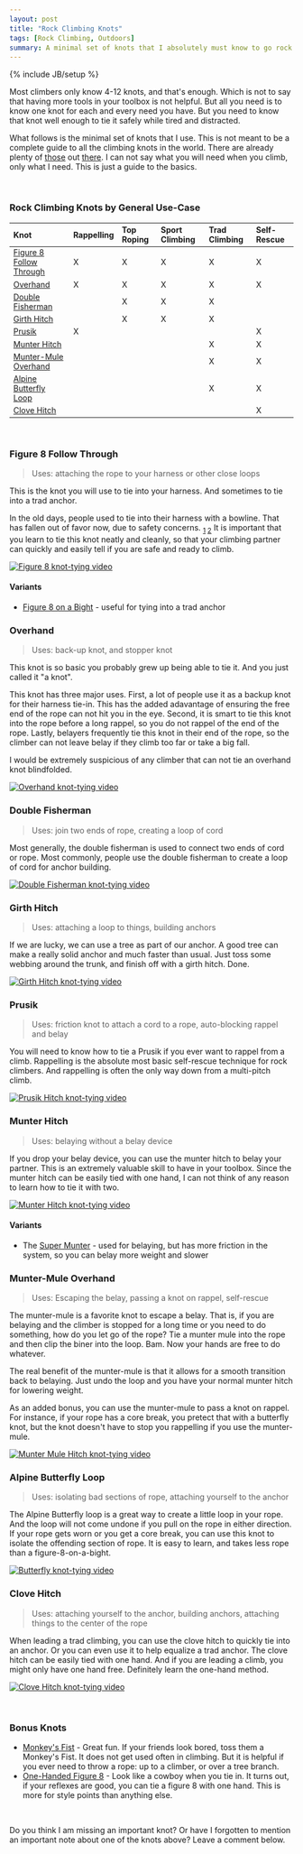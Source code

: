 ```yaml
---
layout: post
title: "Rock Climbing Knots"
tags: [Rock Climbing, Outdoors]
summary: A minimal set of knots that I absolutely must know to go rock climbing.
---
```

{% include JB/setup %}

Most climbers only know 4-12 knots, and that's enough. Which is not to say that having more tools in your toolbox is not helpful. But all you need is to know one knot for each and every need you have. But you need to know that knot well enough to tie it safely while tired and distracted.

What follows is the minimal set of knots that I use. This is not meant to be a complete guide to all the climbing knots in the world. There are already plenty of [those](https://en.wikipedia.org/wiki/List_of_climbing_knots) out [there](http://www.animatedknots.com/indexclimbing.php#ScrollPoint). I can not say what you will need when you climb, only what I need. This is just a guide to the basics.

 &nbsp;

### Rock Climbing Knots by General Use-Case

Knot | Rappelling | Top Roping | Sport Climbing | Trad Climbing | Self-Rescue
:--- | :--- | :--- | :--- | :--- | :---
[Figure 8 Follow Through](#figure8) | X | X | X | X | X
[Overhand](#overhand) | X | X | X | X | X
[Double Fisherman](#doublefisherman) |  | X | X | X | 
[Girth Hitch](#girth) |  | X | X | X | 
[Prusik](#prusik) | X |  |  |  | X
[Munter Hitch](#munter) |  |  |  | X | X
[Munter-Mule Overhand](#mule) |  |  |  | X | X
[Alpine Butterfly Loop](#butterfly) |  |  |  | X | X
[Clove Hitch](#clove) |  |  |  |  | X

 &nbsp;

### <a name="figure8"></a>Figure 8 Follow Through

> Uses: attaching the rope to your harness or other close loops

This is the knot you will use to tie into your harness. And sometimes to tie into a trad anchor.

In the old days, people used to tie into their harness with a bowline. That has fallen out of favor now, due to safety concerns. <sub>[1](http://www.rockandice.com/lates-news/rethinking-the-double-loop-bowline) [2](https://en.wikipedia.org/wiki/Bowline_on_a_bight#Dangers)</sub> It is important that you learn to tie this knot neatly and cleanly, so that your climbing partner can quickly and easily tell if you are safe and ready to climb.

<a href="https://youtu.be/aLopeVBb7yU?t=7" target="_blank">
<img src="/assets/images/knots/figure_8_639px.png"
srcset="/assets/images/knots/figure_8_962px.png 962w,
/assets/images/knots/figure_8_639px.png 639w,
/assets/images/knots/figure_8_420px.png 420w" 
sizes="(max-width: 38em) 100vw, 50vw"
alt="Figure 8 knot-tying video">
</a>

#### Variants

* [Figure 8 on a Bight](https://youtu.be/D8jRok7Kofw?t=13) - useful for tying into a trad anchor

### <a name="overhand"></a>Overhand

> Uses: back-up knot, and stopper knot

This knot is so basic you probably grew up being able to tie it. And you just called it "a knot".

This knot has three major uses. First, a lot of people use it as a backup knot for their harness tie-in. This has the added adavantage of ensuring the free end of the rope can not hit you in the eye. Second, it is smart to tie this knot into the rope before a long rappel, so you do not rappel of the end of the rope. Lastly, belayers frequently tie this knot in their end of the rope, so the climber can not leave belay if they climb too far or take a big fall.

I would be extremely suspicious of any climber that can not tie an overhand knot blindfolded.

<a href="https://youtu.be/I0ShGbIR0ZI?t=7" target="_blank">
<img src="/assets/images/knots/overhand_638px.png"
srcset="/assets/images/knots/overhand_960px.png 960w,
/assets/images/knots/overhand_638px.png 638w,
/assets/images/knots/overhand_420px.png 420w" 
sizes="(max-width: 38em) 100vw, 50vw"
alt="Overhand knot-tying video">
</a>

### <a name="doublefisherman"></a>Double Fisherman

> Uses: join two ends of rope, creating a loop of cord

Most generally, the double fisherman is used to connect two ends of cord or rope. Most commonly, people use the double fisherman to create a loop of cord for anchor building.

<a href="https://youtu.be/O6oJwedcb18?t=7" target="_blank">
<img src="/assets/images/knots/double_fisherman_640px.png"
srcset="/assets/images/knots/double_fisherman_850px.png 850w,
/assets/images/knots/double_fisherman_640px.png 640w,
/assets/images/knots/double_fisherman_420px.png 420w" 
sizes="(max-width: 38em) 100vw, 50vw"
alt="Double Fisherman knot-tying video">
</a>

### <a name="girth"></a>Girth Hitch

> Uses: attaching a loop to things, building anchors

If we are lucky, we can use a tree as part of our anchor. A good tree can make a really solid anchor and much faster than usual. Just toss some webbing around the trunk, and finish off with a girth hitch. Done.

<a href="https://youtu.be/blP6BL05Q34?t=7" target="_blank">
<img src="/assets/images/knots/girth_hitch_638px.png"
srcset="/assets/images/knots/girth_hitch_1279px.png 1279w,
/assets/images/knots/girth_hitch_968px.png 960w,
/assets/images/knots/girth_hitch_638px.png 638w,
/assets/images/knots/girth_hitch_420px.png 420w" 
sizes="(max-width: 38em) 100vw, 50vw"
alt="Girth Hitch knot-tying video">
</a>

### <a name="prusik"></a>Prusik

> Uses: friction knot to attach a cord to a rope, auto-blocking rappel and belay

You will need to know how to tie a Prusik if you ever want to rappel from a climb. Rappelling is the absolute most basic self-rescue technique for rock climbers. And rappelling is often the only way down from a multi-pitch climb.

<a href="https://youtu.be/CP7iAF_YU7A?t=7" target="_blank">
<img src="/assets/images/knots/prusik_639px.png"
srcset="/assets/images/knots/prusik_1281px.png 1281w,
/assets/images/knots/prusik_959px.png 959w,
/assets/images/knots/prusik_639px.png 639w" 
sizes="(max-width: 38em) 100vw, 50vw"
alt="Prusik Hitch knot-tying video">
</a>

### <a name="munter"></a>Munter Hitch

> Uses: belaying without a belay device

If you drop your belay device, you can use the munter hitch to belay your partner. This is an extremely valuable skill to have in your toolbox. Since the munter hitch can be easily tied with one hand, I can not think of any reason to learn how to tie it with two.

<a href="https://youtu.be/pO9ksZ3fGDY?t=49" target="_blank">
<img src="/assets/images/knots/munter_638px.png"
srcset="/assets/images/knots/munter_1279px.png 1279w,
/assets/images/knots/munter_960px.png 960w,
/assets/images/knots/munter_638px.png 638w" 
sizes="(max-width: 38em) 100vw, 50vw"
alt="Munter Hitch knot-tying video">
</a>

#### Variants

* The [Super Munter](https://youtu.be/OLaEmPs7tac?t=7) - used for belaying, but has more friction in the system, so you can belay more weight and slower

### <a name="mule"></a>Munter-Mule Overhand

> Uses: Escaping the belay, passing a knot on rappel, self-rescue

The munter-mule is a favorite knot to escape a belay. That is, if you are belaying and the climber is stopped for a long time or you need to do something, how do you let go of the rope? Tie a munter mule into the rope and then clip the biner into the loop. Bam. Now your hands are free to do whatever.

The real benefit of the munter-mule is that it allows for a smooth transition back to belaying. Just undo the loop and you have your normal munter hitch for lowering weight.

As an added bonus, you can use the munter-mule to pass a knot on rappel. For instance, if your rope has a core break, you pretect that with a butterfly knot, but the knot doesn't have to stop you rappelling if you use the munter-mule.

<a href="https://youtu.be/IslYcjJ-htI?t=7" target="_blank">
<img src="/assets/images/knots/munter_mule_638px.png"
srcset="/assets/images/knots/munter_mule_1280px.png 1280w,
/assets/images/knots/munter_mule_959px.png 959w,
/assets/images/knots/munter_mule_638px.png 638w" 
sizes="(max-width: 38em) 100vw, 50vw"
alt="Munter Mule Hitch knot-tying video">
</a>

### <a name="butterfly"></a>Alpine Butterfly Loop

> Uses: isolating bad sections of rope, attaching yourself to the anchor

The Alpine Butterfly loop is a great way to create a little loop in your rope. And the loop will not come undone if you pull on the rope in either direction. If your rope gets worn or you get a core break, you can use this knot to isolate the offending section of rope. It is easy to learn, and takes less rope than a figure-8-on-a-bight.

<a href="https://youtu.be/gX1dWKg6Ttc?t=7" target="_blank">
<img src="/assets/images/knots/butterfly_639px.png"
srcset="/assets/images/knots/butterfly_1280px.png 1280w,
/assets/images/knots/butterfly_853px.png 853w,
/assets/images/knots/butterfly_639px.png 639w,
/assets/images/knots/butterfly_420px.png 420w" 
sizes="(max-width: 38em) 100vw, 50vw"
alt="Butterfly knot-tying video">
</a>

### <a name="clove"></a>Clove Hitch

> Uses: attaching yourself to the anchor, building anchors, attaching things to the center of the rope

When leading a trad climbing, you can use the clove hitch to quickly tie into an anchor. Or you can even use it to help equalize a trad anchor. The clove hitch can be easily tied with one hand. And if you are leading a climb, you might only have one hand free. Definitely learn the one-hand method.

<a href="https://youtu.be/pO9ksZ3fGDY?t=8" target="_blank">
<img src="/assets/images/knots/clove_hitch_640px.png"
srcset="/assets/images/knots/clove_hitch_1280px.png 1280w,
/assets/images/knots/clove_hitch_850px.png 850w,
/assets/images/knots/clove_hitch_640px.png 640w,
/assets/images/knots/clove_hitch_420px.png 420w" 
sizes="(max-width: 38em) 100vw, 50vw"
alt="Clove Hitch knot-tying video">
</a>

 &nbsp;

### Bonus Knots

* [Monkey's Fist](https://youtu.be/gp9w-T2d_NY?t=7) - Great fun. If your friends look bored, toss them a Monkey's Fist. It does not get used often in climbing. But it is helpful if you ever need to throw a rope: up to a climber, or over a tree branch.
* [One-Handed Figure 8](https://youtu.be/-iE8WG33xJY?t=1) - Look like a cowboy when you tie in. It turns out, if your reflexes are good, you can tie a figure 8 with one hand. This is more for style points than anything else.

 &nbsp;

Do you think I am missing an important knot? Or have I forgotten to mention an important note about one of the knots above? Leave a comment below.

